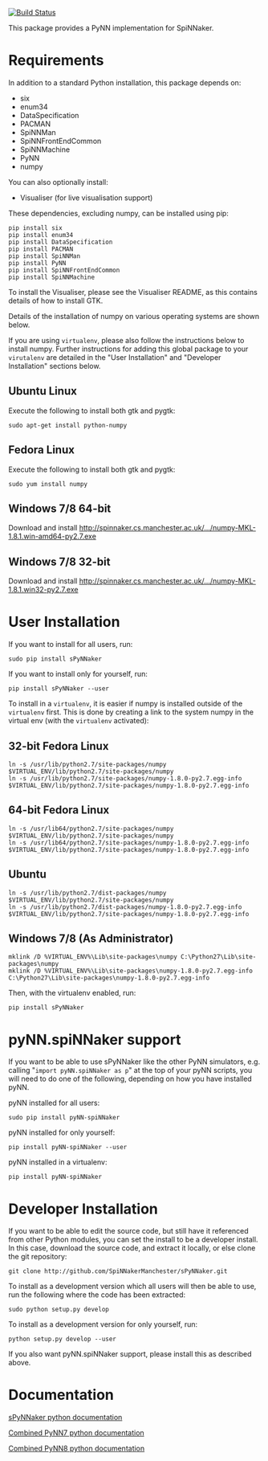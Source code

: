 [![Build Status](https://travis-ci.org/SpiNNakerManchester/sPyNNaker.svg?branch=master)](https://travis-ci.org/SpiNNakerManchester/sPyNNaker)


This package provides a PyNN implementation for SpiNNaker.

Requirements
============
In addition to a standard Python installation, this package depends on:
 - six
 - enum34
 - DataSpecification
 - PACMAN
 - SpiNNMan
 - SpiNNFrontEndCommon
 - SpiNNMachine
 - PyNN
 - numpy

You can also optionally install:
 - Visualiser (for live visualisation support)

These dependencies, excluding numpy, can be installed using pip:

    pip install six
    pip install enum34
    pip install DataSpecification
    pip install PACMAN
    pip install SpiNNMan
    pip install PyNN
    pip install SpiNNFrontEndCommon
    pip install SpiNNMachine

To install the Visualiser, please see the Visualiser README, as this contains
details of how to install GTK.

Details of the installation of numpy on various operating systems are shown
below.

If you are using `virtualenv`, please also follow the instructions below to
install numpy.  Further instructions for adding this global package
to your `virutalenv` are detailed in the "User Installation" and
"Developer Installation" sections below.

Ubuntu Linux
------------
Execute the following to install both gtk and pygtk:

    sudo apt-get install python-numpy

Fedora Linux
------------
Execute the following to install both gtk and pygtk:

    sudo yum install numpy

Windows 7/8 64-bit
------------------
Download and install http://spinnaker.cs.manchester.ac.uk/.../numpy-MKL-1.8.1.win-amd64-py2.7.exe

Windows 7/8 32-bit
------------------
Download and install http://spinnaker.cs.manchester.ac.uk/.../numpy-MKL-1.8.1.win32-py2.7.exe


User Installation
=================
If you want to install for all users, run:

    sudo pip install sPyNNaker

If you want to install only for yourself, run:

    pip install sPyNNaker --user

To install in a `virtualenv`, it is easier if numpy is installed outside of the
`virtualenv` first.  This is done by creating a link to the system numpy in the
virtual env (with the `virtualenv` activated):

32-bit Fedora Linux
-------------------
    ln -s /usr/lib/python2.7/site-packages/numpy $VIRTUAL_ENV/lib/python2.7/site-packages/numpy
    ln -s /usr/lib/python2.7/site-packages/numpy-1.8.0-py2.7.egg-info $VIRTUAL_ENV/lib/python2.7/site-packages/numpy-1.8.0-py2.7.egg-info

64-bit Fedora Linux
-------------------
    ln -s /usr/lib64/python2.7/site-packages/numpy $VIRTUAL_ENV/lib/python2.7/site-packages/numpy
    ln -s /usr/lib64/python2.7/site-packages/numpy-1.8.0-py2.7.egg-info $VIRTUAL_ENV/lib/python2.7/site-packages/numpy-1.8.0-py2.7.egg-info

Ubuntu
------
    ln -s /usr/lib/python2.7/dist-packages/numpy $VIRTUAL_ENV/lib/python2.7/site-packages/numpy
    ln -s /usr/lib/python2.7/dist-packages/numpy-1.8.0-py2.7.egg-info $VIRTUAL_ENV/lib/python2.7/site-packages/numpy-1.8.0-py2.7.egg-info

Windows 7/8 (As Administrator)
------------------------------
    mklink /D %VIRTUAL_ENV%\Lib\site-packages\numpy C:\Python27\Lib\site-packages\numpy
    mklink /D %VIRTUAL_ENV%\Lib\site-packages\numpy-1.8.0-py2.7.egg-info C:\Python27\Lib\site-packages\numpy-1.8.0-py2.7.egg-info

Then, with the virtualenv enabled, run:

    pip install sPyNNaker


pyNN.spiNNaker support
======================
If you want to be able to use sPyNNaker like the other PyNN simulators,
e.g. calling "`import pyNN.spiNNaker as p`" at the top of your pyNN scripts,
you will need to do one of the following, depending on how you have installed
pyNN.

pyNN installed for all users:

    sudo pip install pyNN-spiNNaker

pyNN installed for only yourself:

    pip install pyNN-spiNNaker --user

pyNN installed in a virtualenv:

    pip install pyNN-spiNNaker


Developer Installation
======================
If you want to be able to edit the source code, but still have it referenced
from other Python modules, you can set the install to be a developer install.
In this case, download the source code, and extract it locally, or else clone
the git repository:

    git clone http://github.com/SpiNNakerManchester/sPyNNaker.git

To install as a development version which all users will then be able to use,
run the following where the code has been extracted:

    sudo python setup.py develop

To install as a development version for only yourself, run:

    python setup.py develop --user

If you also want pyNN.spiNNaker support, please install this as described above.

Documentation
=============
[sPyNNaker python documentation](http://spynnaker.readthedocs.io)

[Combined PyNN7 python documentation](http://spinnaker7manchester.readthedocs.io)

[Combined PyNN8 python documentation](http://spinnaker8manchester.readthedocs.io)
